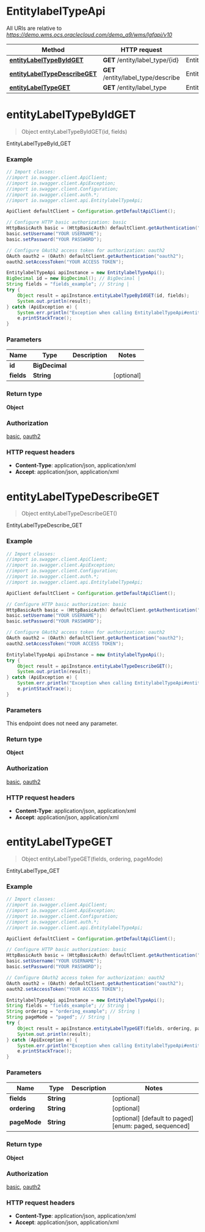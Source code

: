 # EntitylabelTypeApi

All URIs are relative to *https://demo.wms.ocs.oraclecloud.com/demo_a9/wms/lgfapi/v10*

Method | HTTP request | Description
------------- | ------------- | -------------
[**entityLabelTypeByIdGET**](EntitylabelTypeApi.md#entityLabelTypeByIdGET) | **GET** /entity/label_type/{id} | EntityLabelTypeById_GET
[**entityLabelTypeDescribeGET**](EntitylabelTypeApi.md#entityLabelTypeDescribeGET) | **GET** /entity/label_type/describe | EntityLabelTypeDescribe_GET
[**entityLabelTypeGET**](EntitylabelTypeApi.md#entityLabelTypeGET) | **GET** /entity/label_type | EntityLabelType_GET


<a name="entityLabelTypeByIdGET"></a>
# **entityLabelTypeByIdGET**
> Object entityLabelTypeByIdGET(id, fields)

EntityLabelTypeById_GET



### Example
```java
// Import classes:
//import io.swagger.client.ApiClient;
//import io.swagger.client.ApiException;
//import io.swagger.client.Configuration;
//import io.swagger.client.auth.*;
//import io.swagger.client.api.EntitylabelTypeApi;

ApiClient defaultClient = Configuration.getDefaultApiClient();

// Configure HTTP basic authorization: basic
HttpBasicAuth basic = (HttpBasicAuth) defaultClient.getAuthentication("basic");
basic.setUsername("YOUR USERNAME");
basic.setPassword("YOUR PASSWORD");

// Configure OAuth2 access token for authorization: oauth2
OAuth oauth2 = (OAuth) defaultClient.getAuthentication("oauth2");
oauth2.setAccessToken("YOUR ACCESS TOKEN");

EntitylabelTypeApi apiInstance = new EntitylabelTypeApi();
BigDecimal id = new BigDecimal(); // BigDecimal | 
String fields = "fields_example"; // String | 
try {
    Object result = apiInstance.entityLabelTypeByIdGET(id, fields);
    System.out.println(result);
} catch (ApiException e) {
    System.err.println("Exception when calling EntitylabelTypeApi#entityLabelTypeByIdGET");
    e.printStackTrace();
}
```

### Parameters

Name | Type | Description  | Notes
------------- | ------------- | ------------- | -------------
 **id** | **BigDecimal**|  |
 **fields** | **String**|  | [optional]

### Return type

**Object**

### Authorization

[basic](../README.md#basic), [oauth2](../README.md#oauth2)

### HTTP request headers

 - **Content-Type**: application/json, application/xml
 - **Accept**: application/json, application/xml

<a name="entityLabelTypeDescribeGET"></a>
# **entityLabelTypeDescribeGET**
> Object entityLabelTypeDescribeGET()

EntityLabelTypeDescribe_GET



### Example
```java
// Import classes:
//import io.swagger.client.ApiClient;
//import io.swagger.client.ApiException;
//import io.swagger.client.Configuration;
//import io.swagger.client.auth.*;
//import io.swagger.client.api.EntitylabelTypeApi;

ApiClient defaultClient = Configuration.getDefaultApiClient();

// Configure HTTP basic authorization: basic
HttpBasicAuth basic = (HttpBasicAuth) defaultClient.getAuthentication("basic");
basic.setUsername("YOUR USERNAME");
basic.setPassword("YOUR PASSWORD");

// Configure OAuth2 access token for authorization: oauth2
OAuth oauth2 = (OAuth) defaultClient.getAuthentication("oauth2");
oauth2.setAccessToken("YOUR ACCESS TOKEN");

EntitylabelTypeApi apiInstance = new EntitylabelTypeApi();
try {
    Object result = apiInstance.entityLabelTypeDescribeGET();
    System.out.println(result);
} catch (ApiException e) {
    System.err.println("Exception when calling EntitylabelTypeApi#entityLabelTypeDescribeGET");
    e.printStackTrace();
}
```

### Parameters
This endpoint does not need any parameter.

### Return type

**Object**

### Authorization

[basic](../README.md#basic), [oauth2](../README.md#oauth2)

### HTTP request headers

 - **Content-Type**: application/json, application/xml
 - **Accept**: application/json, application/xml

<a name="entityLabelTypeGET"></a>
# **entityLabelTypeGET**
> Object entityLabelTypeGET(fields, ordering, pageMode)

EntityLabelType_GET



### Example
```java
// Import classes:
//import io.swagger.client.ApiClient;
//import io.swagger.client.ApiException;
//import io.swagger.client.Configuration;
//import io.swagger.client.auth.*;
//import io.swagger.client.api.EntitylabelTypeApi;

ApiClient defaultClient = Configuration.getDefaultApiClient();

// Configure HTTP basic authorization: basic
HttpBasicAuth basic = (HttpBasicAuth) defaultClient.getAuthentication("basic");
basic.setUsername("YOUR USERNAME");
basic.setPassword("YOUR PASSWORD");

// Configure OAuth2 access token for authorization: oauth2
OAuth oauth2 = (OAuth) defaultClient.getAuthentication("oauth2");
oauth2.setAccessToken("YOUR ACCESS TOKEN");

EntitylabelTypeApi apiInstance = new EntitylabelTypeApi();
String fields = "fields_example"; // String | 
String ordering = "ordering_example"; // String | 
String pageMode = "paged"; // String | 
try {
    Object result = apiInstance.entityLabelTypeGET(fields, ordering, pageMode);
    System.out.println(result);
} catch (ApiException e) {
    System.err.println("Exception when calling EntitylabelTypeApi#entityLabelTypeGET");
    e.printStackTrace();
}
```

### Parameters

Name | Type | Description  | Notes
------------- | ------------- | ------------- | -------------
 **fields** | **String**|  | [optional]
 **ordering** | **String**|  | [optional]
 **pageMode** | **String**|  | [optional] [default to paged] [enum: paged, sequenced]

### Return type

**Object**

### Authorization

[basic](../README.md#basic), [oauth2](../README.md#oauth2)

### HTTP request headers

 - **Content-Type**: application/json, application/xml
 - **Accept**: application/json, application/xml

